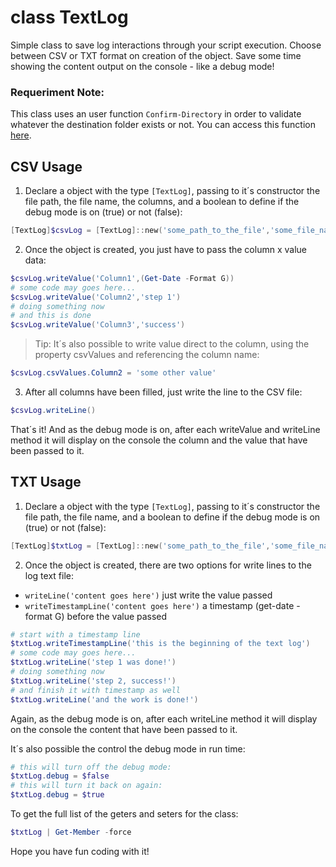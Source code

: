 # class TextLog

Simple class to save log interactions through your script execution. Choose between CSV or TXT format on creation of the object. Save some time showing the content output on the console - like a debug mode!

### Requeriment Note:
This class uses an user function `Confirm-Directory` in order to validate whatever the destination folder exists or not. You can access this function [here](https://github.com/luizeduardogarcia/Powershell/tree/master/function_Confirm-Directory).

## CSV Usage

1. Declare a object with the type `[TextLog]`, passing to it´s constructor the file path, the file name, the columns, and a boolean to define if the debug mode is on (true) or not (false):
```powershell
[TextLog]$csvLog = [TextLog]::new('some_path_to_the_file','some_file_name',@('Column1','Column2','Column3'),$true)
```
2. Once the object is created, you just have to pass the column x value data:
```powershell
$csvLog.writeValue('Column1',(Get-Date -Format G))
# some code may goes here...
$csvLog.writeValue('Column2','step 1')
# doing something now
# and this is done
$csvLog.writeValue('Column3','success')
```
> Tip: It´s also possible to write value direct to the column, using the property csvValues and referencing the column name:
```powershell
$csvLog.csvValues.Column2 = 'some other value'
```
3. After all columns have been filled, just write the line to the CSV file:
```powershell
$csvLog.writeLine()
```
That´s it! And as the debug mode is on, after each writeValue and writeLine method it will display on the console the column and the value that have been passed to it.

## TXT Usage

 1. Declare a object with the type `[TextLog]`, passing to it´s constructor the file path, the file name, and a boolean to define if the debug mode is on (true) or not (false):
```powershell
[TextLog]$txtLog = [TextLog]::new('some_path_to_the_file','some_file_name',$true)
```

 2. Once the object is created, there are two options for write lines to the log text file:
 - `writeLine('content goes here')` just write the value passed
 - `writeTimestampLine('content goes here')` a timestamp (get-date -format G) before the value passed
```powershell
# start with a timestamp line
$txtLog.writeTimestampLine('this is the beginning of the text log')
# some code may goes here...
$txtLog.writeLine('step 1 was done!')
# doing something now
$txtLog.writeLine('step 2, success!')
# and finish it with timestamp as well
$txtLog.writeLine('and the work is done!')
```

Again, as the debug mode is on, after each writeLine method it will display on the console the content that have been passed to it.

It´s also possible the control the debug mode in run time:
```powershell
# this will turn off the debug mode:
$txtLog.debug = $false
# this will turn it back on again:
$txtLog.debug = $true
```

To get the full list of the geters and seters for the class:
```powershell
$txtLog | Get-Member -force
```

Hope you have fun coding with it!
